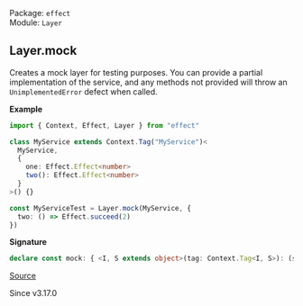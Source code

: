 Package: `effect`<br />
Module: `Layer`<br />

## Layer.mock

Creates a mock layer for testing purposes. You can provide a partial
implementation of the service, and any methods not provided will
throw an `UnimplementedError` defect when called.

**Example**

```ts
import { Context, Effect, Layer } from "effect"

class MyService extends Context.Tag("MyService")<
  MyService,
  {
    one: Effect.Effect<number>
    two(): Effect.Effect<number>
  }
>() {}

const MyServiceTest = Layer.mock(MyService, {
  two: () => Effect.succeed(2)
})
```

**Signature**

```ts
declare const mock: { <I, S extends object>(tag: Context.Tag<I, S>): (service: PartialEffectful<S>) => Layer<I>; <I, S extends object>(tag: Context.Tag<I, S>, service: PartialEffectful<S>): Layer<I>; }
```

[Source](https://github.com/Effect-TS/effect/tree/main/packages/effect/src/Layer.ts#L450)

Since v3.17.0